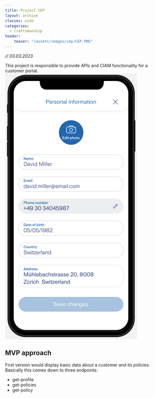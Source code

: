 ```yaml
---
title: Project CEP
layout: archive
classes: wide
categories:
  - craftsmanship
header:
    teaser: "/assets/images/cep/CEP.PNG"
---
```


*// 03.03.2023*

This project is responsible to provide APIs and CIAM functionality for a customer portal.
![get-profile](/assets/images/cep/get-profile.PNG)

## MVP approach
First version would display basic data about a customer and its policies. Basically this comes down to three endpoints: 

* get-profile
* get-policies
* get-policy